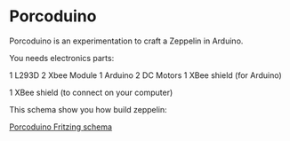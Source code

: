 Porcoduino
==========

Porcoduino is an experimentation to craft a Zeppelin in Arduino.

You needs electronics parts:

1 L293D
2 Xbee Module
1 Arduino
2 DC Motors
1 XBee shield (for Arduino)

1 XBee shield (to connect on your computer)

This schema show you how build zeppelin:

[Porcoduino Fritzing schema](https://raw.github.com/fbentz/Porcoduino/master/Porcoduino_bb.png)

